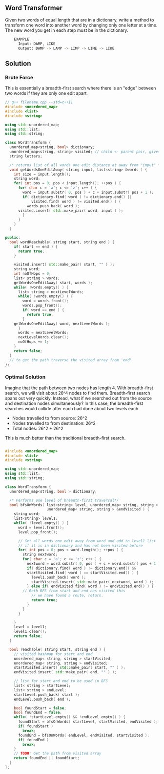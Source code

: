 ## Word Transformer
   Given two words of equal length that are in a dictionary, write a method to transform one
   word into another word by changing only one letter at a time. The new word you get in each
   step must be in the dictionary.

``` bash
    EXAMPLE
      Input: DAMP, LIKE
      Output: DAMP -> LAMP -> LIMP -> LIME -> LIKE
```

## Solution

### Brute Force
This is essentially a breadth-first search where there is an "edge" between two words if they are only one edit
apart.

```c++
// g++ filename.cpp --std=c++11
#include <unordered_map>
#include <list>
#include <string>

using std::unordered_map;
using std::list;
using std::string;

class WordTransform {
  unordered_map<string, bool> dictionary;
  unordered_map<string, string> visited; // child <- parent pair, gives us path
  string letters;

  /* returns list of all words one edit distance at away from "input" */
  void getWordsOneEditAway( string input, list<string> &words ) {
    int size = input.length();
    string word;
    for( int pos = 0; pos < input.length(); ++pos ) {
      for( char c = 'a'; c <= 'z'; c++ ) {
        word = input.substr( 0, pos ) + c + input.substr( pos + 1 );
        if( dictionary.find( word ) != dictionary.end() ||
            visited.find( word ) != visited.end() ) {
          words.push_back( word );
	  visited.insert( std::make_pair( word, input ) );
        }
      }
    }
  }

public:
  bool wordReachable( string start, string end ) {
    if( start == end ) {
      return true;
    }

    visited.insert( std::make_pair( start, "" ) );
    string word;
    int noOfHops = 0;
    list< string > words;
    getWordsOneEditAway( start, words );
    while( !words.empty() ) {
      list< string > nextLevelWords;
      while( !words.empty() ) {
        word = words.front();
        words.pop_front();
        if( word == end ) {
          return true;
        }
	getWordsOneEditAway( word, nextLevelWords );
      }
      words = nextLevelWords;
      nextLevelWords.clear();
      noOfHops += 1;
    }
    return false;
  }
  // to get the path traverse the visited array from 'end'
};
```

### Optimal Solution
  Imagine that the path between two nodes has length 4. With breadth-first search, we will visit about 26^4
  nodes to find them. Breadth-first search spans out very quickly.
  Instead, what if we searched out from the source and destination nodes simultaneously? In this case, the
  breadth-first searches would collide after each had done about two levels each.
  - Nodes travelled to from source: 26^2
  - Nodes travelled to from destination: 26^2
  - Total nodes: 26^2 + 26^2

  This is much better than the traditional breadth-first search.

```c++

#include <unordered_map>
#include <list>
#include <string>

using std::unordered_map;
using std::list;
using std::string;

class WordTransform {
  unordered_map<string, bool > dictionary;

  /* Performs one level of breadth-first traversal*/
  bool bfsOnWords( list<string> level, unordered_map< string, string > &startVisited,
                   unordered_map< string, string > &endVisited ) {
    string word;
    list<string> level1;
    while( !level.empty() ) {
      word = level.front();
      level.pop_front();

      // Get all words one edit away from word and add to level1 list
      // if it is in dictionary and has not been visited before
      for( int pos = 0; pos < word.length(); ++pos ) {
        string nextword;
        for( char c = 'a'; c <= 'z'; c++ ) {
          nextword = word.substr( 0, pos ) + c + word.substr( pos + 1 );
          if( dictionary.find( word ) != dictionary.end() &&
	      startVisited.find( word ) == startVisited.end() ) {
            level1.push_back( word );
            startVisited.insert( std::make_pair( nextword, word ) );
          } else if( endVisited.find( word ) != endVisited.end() ) {
	    // Both BFS from start and end has visited this
            // we have found a route, return.
            return true;
          }
        }
      }

    }
    level = level1;
    level1.clear();
    return false;
  }

  bool reachable( string start, string end ) {
    // visited hashmap for start and end
    unordered_map< string, string > startVisited;
    unordered_map< string, string > endVisited;
    startVisited.insert( std::make_pair( start, "" ) );
    endVisited.insert( std::make_pair( end, "" ) );

    // list for start and end to be used in BFS
    list< string > startLevel;
    list< string > endLevel;
    startLevel.push_back( start );
    endLevel.push_back( end );

    bool foundStart = false;
    bool foundEnd = false;
    while( !startLevel.empty() && !endLevel.empty() ) {
      foundStart = bfsOnWords( startLevel, startVisited, endVisited );
      if( foundStart )
        break;
      foundEnd = bfsOnWords( endLevel, endVisited, startVisited );
      if( foundEnd )
        break;
    }
    // TODO: Get the path from visited array
    return foundEnd || foundStart;
  }
};
```